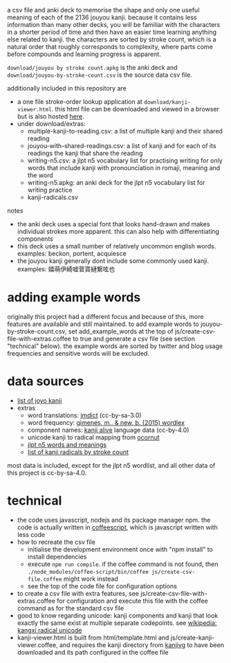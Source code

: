 a csv file and anki deck to memorise the shape and only one useful meaning of each of the 2136 jouyou kanji.
because it contains less information than many other decks, you will be familiar with the characters in a shorter period of time and then have an easier time learning anything else related to kanji.
the characters are sorted by stroke count, which is a natural order that roughly corresponds to complexity, where parts come before compounds and learning progress is apparent.

`download/jouyou by stroke count.apkg` is the anki deck and `download/jouyou-by-stroke-count.csv` is the source data csv file.

additionally included in this repository are
* a one file stroke-order lookup application at `download/kanji-viewer.html`. this html file can be downloaded and viewed in a browser but is also hosted [here](http://sph.mn/other/kanji-viewer.html).
* under download/extras:
  * multiple-kanji-to-reading.csv: a list of multiple kanji and their shared reading
  * jouyou-with-shared-readings.csv: a list of kanji and for each of its readings the kanji that share the reading
  * writing-n5.csv: a jlpt n5 vocabulary list for practising writing for only words that include kanji with pronounciation in romaji, meaning and the word
  * writing-n5.apkg: an anki deck for the jlpt n5 vocabulary list for writing practice
  * kanji-radicals.csv

notes
* the anki deck uses a special font that looks hand-drawn and makes individual strokes more apparent. this can also help with differentiating components
* this deck uses a small number of relatively uncommon english words. examples: beckon, portent, acquiesce
* the jouyou kanji generally dont include some commonly used kanji. examples: 嬉萌伊綺嘘菅貰縺繋呟也

# adding example words
originally this project had a different focus and because of this, more features are available and still maintained.
to add example words to jouyou-by-stroke-count.csv, set add_example_words at the top of js/create-csv-file-with-extras.coffee to true and generate a csv file (see section "technical" below).
the example words are sorted by twitter and blog usage frequencies and sensitive words will be excluded.

# data sources
* [list of joyo kanji](https://en.wikipedia.org/wiki/List_of_j%C5%8Dy%C5%8D_kanji)
* extras
  * word translations: [jmdict](http://www.edrdg.org/jmdict/j_jmdict.html) (cc-by-sa-3.0)
  * word frequency: [gimenes, m., & new, b. (2015) wordlex](http://www.lexique.org/?page_id=250)
  * component names: [kanji alive](https://github.com/kanjialive/kanji-data-media) language data (cc-by-4.0)
  * unicode kanji to radical mapping from [ocornut](https://gist.github.com/ocornut/18844be7446b63d936e4fab8fb5e6e01)
  * [jlpt n5 words and meanings](http://www.passjapanesetest.com/jlpt-n5-vocabulary-list/)
  * [list of kanji radicals by stroke count](https://en.wikipedia.org/wiki/List_of_kanji_radicals_by_stroke_count)

most data is included, except for the jlpt n5 wordlist, and all other data of this project is cc-by-sa-4.0.

# technical
* the code uses javascript, nodejs and its package manager npm. the code is actually written in [coffeescript](http://coffeescript.org), which is javascript written with less code
* how to recreate the csv file
  * initialise the development environment once with "npm install" to install dependencies
  * execute `npm run compile`. if the coffee command is not found, then `./node_modules/coffee-script/bin/coffee js/create-csv-file.coffee` might work instead
  * see the top of the code file for configuration options
* to create a csv file with extra features, see js/create-csv-file-with-extras.coffee for configuration and execute this file with the coffee command as for the standard csv file
* good to know regarding unicode: kanji components and kanji that look exactly the same exist at multiple separate codepoints. see [wikipedia: kangxi radical unicode](https://en.wikipedia.org/wiki/Kangxi_radical#Unicode)
* kanji-viewer.html is built from html/template.html and js/create-kanji-viewer.coffee, and requires the kanji directory from [kanjivg](https://github.com/KanjiVG/kanjivg) to have been downloaded and its path configured in the coffee file
